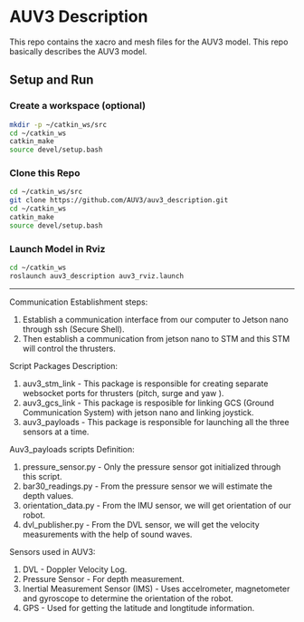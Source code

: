 # AUV3 Description
This repo contains the xacro and mesh files for the AUV3 model. This repo basically describes the AUV3 model.

## Setup and Run
### Create a workspace (optional)
```bash
mkdir -p ~/catkin_ws/src
cd ~/catkin_ws
catkin_make
source devel/setup.bash
```

### Clone this Repo
```bash
cd ~/catkin_ws/src
git clone https://github.com/AUV3/auv3_description.git
cd ~/catkin_ws
catkin_make
source devel/setup.bash
```

### Launch Model in Rviz
```bash
cd ~/catkin_ws
roslaunch auv3_description auv3_rviz.launch
```
---

Communication Establishment steps:
1. Establish a communication interface from our computer to Jetson nano through ssh (Secure Shell). 
2. Then establish a communication from jetson nano to STM and this STM will control the thrusters.

Script Packages Description:
1. auv3_stm_link - This package is responsible for creating separate websocket ports for thrusters (pitch, surge and yaw ).
2. auv3_gcs_link - This package is resposible for linking GCS (Ground Communication System) with jetson nano and linking joystick.
3. auv3_payloads - This package is responsible for launching all the three sensors at a time.
                 
Auv3_payloads scripts Definition:
1. pressure_sensor.py - Only the pressure sensor got initialized through this script.
2. bar30_readings.py  - From the pressure sensor we will estimate the depth values.
3. orientation_data.py - From the IMU sensor, we will get orientation of our robot.
4. dvl_publisher.py - From the DVL sensor, we will get the velocity measurements with the help of sound waves.

Sensors used in AUV3:
1. DVL - Doppler Velocity Log.
2. Pressure Sensor - For depth measurement.
3. Inertial Measurement Sensor (IMS) - Uses accelrometer, magnetometer and gyroscope to determine the orientation of the robot.
4. GPS - Used for getting the latitude and longtitude information.
